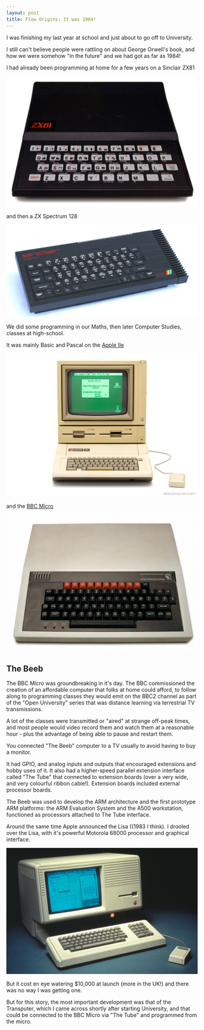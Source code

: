 ```yaml
---
layout: post
title: Flow Origins: It was 1984!
---
```


I was finishing my last year at school and just about to go off to University.

I still can't believe people were rattling on about George Orwell's book, and how we were somehow
"in the future" and we had got as far as 1984!

I had already been programming at home for a few years on a Sinclair ZX81
 
![Sinclair ZX81](../images/zx81_1.jpg) 

and then a ZX Spectrum 128
 
![ZX Spectrum 128](../images/spectrum-128-1.jpg)
 
We did some programming in our Maths, then later Computer Studies, classes at high-school.

It was mainly Basic and Pascal on the [Apple IIe](https://en.wikipedia.org/wiki/Apple_IIe)

![](../images/apple_iie.jpg)
  
and the [BBC Micro](https://en.wikipedia.org/wiki/BBC_Micro)
 
![](../images/BBC_Micro.jpg)

## The Beeb
The BBC Micro was groundbreaking in it's day. The BBC commissioned the creation of an affordable computer
that folks at home could afford, to follow along to programming classes they would emit on the BBC2 channel
as part of the "Open University" series that was distance learning via terrestrial TV transmissions.

A lot of the classes were transmitted or "aired" at strange off-peak times, and most people would 
video record them and watch them at a reasonable hour - plus the advantage of being able to pause and restart 
them.

You connected "The Beeb" computer to a TV usually to avoid having to buy a monitor.

It had GPIO, and analog inputs and outputs that encouraged extensions and hobby uses of it. It also had a
higher-speed parallel extension interface called "The Tube" that connected to extension boards (over a very wide,
and very colourful ribbon cable!). Extension boards included external processor boards.

The Beeb was used to develop the ARM architecture and the first prototype ARM platforms: 
the ARM Evaluation System and the A500 workstation, functioned as processors attached to The Tube interface.

Around the same time Apple announced the Lisa ((1983 I think).
I drooled over the Lisa, with it's powerful Motorola 68000 processor and graphical interface.
  
![](../images/apple-lisa.jpg)
  
But it cost en eye watering $10,000 at launch (more in the UK!) and there was no way I was getting one.
  
But for this story, the most important development was that of the Transputer, which I came across shortly after 
starting University, and that could be connected to the BBC Micro via "The Tube" and programmed from the micro.
